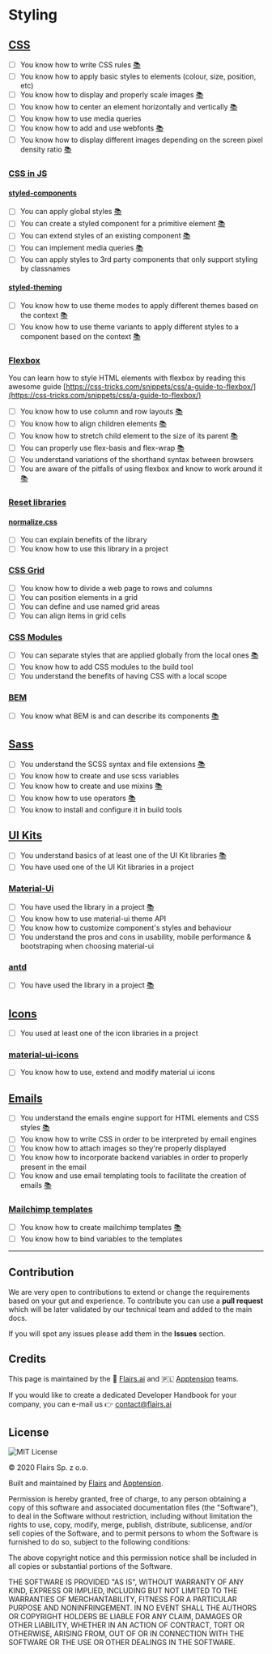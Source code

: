Styling
=======

[CSS](/Technical%20Stack/Frontend%20Developer/Styling.md#css)
-------------------------------------------------------------

*   [ ] You know how to write CSS rules [:books:](https://css-tricks.com/snippets/css/)
*   [ ] You know how to apply basic styles to elements (colour, size, position, etc)
*   [ ] You know how to display and properly scale images [:books:](https://css-tricks.com/aspect-ratio-boxes/)
*   [ ] You know how to center an element horizontally and vertically [:books:](https://css-tricks.com/centering-css-complete-guide/)
*   [ ] You know how to use media queries
*   [ ] You know how to add and use webfonts [:books:](https://css-tricks.com/snippets/css/using-font-face/)
*   [ ] You know how to display different images depending on the screen pixel density ratio [:books:](https://css-tricks.com/snippets/css/retina-display-media-query/)

### [CSS in JS](/Technical%20Stack/Frontend%20Developer/Styling.md#css-in-js)

#### [styled-components](/Technical%20Stack/Frontend%20Developer/Styling.md#styled-components)

*   [ ] You can apply global styles [:books:](https://www.robinwieruch.de/react-styled-components)
*   [ ] You can create a styled component for a primitive element [:books:](https://styled-components.com/docs/basics#getting-started)
*   [ ] You can extend styles of an existing component [:books:](https://styled-components.com/docs/basics#extending-styles)
*   [ ] You can implement media queries [:books:](https://medium.com/@samuelresua/easy-media-queries-in-styled-components-690b78f50053)
*   [ ] You can apply styles to 3rd party components that only support styling by classnames

#### [styled-theming](/Technical%20Stack/Frontend%20Developer/Styling.md#styled-theming)

*   [ ] You know how to use theme modes to apply different themes based on the context [:books:](https://medium.com/@rossbulat/react-dark-mode-with-styled-theming-and-context-57557de6400)
*   [ ] You know how to use theme variants to apply different styles to a component based on the context [:books:](https://styled-components.com/docs/advanced)

### [Flexbox](/Technical%20Stack/Frontend%20Developer/Styling.md#flexbox)

You can learn how to style HTML elements with flexbox by reading this awesome guide [https://css-tricks.com/snippets/css/a-guide-to-flexbox/](https://css-tricks.com/snippets/css/a-guide-to-flexbox/)

*   [ ] You know how to use column and row layouts [:books:](https://developer.mozilla.org/en-US/docs/Web/CSS/CSS_Flexible_Box_Layout/Mastering_Wrapping_of_Flex_Items#:~:text=Flexbox%20was%20designed%20as%20a,if%20flex%2Ddirection%20is%20column%20.)
*   [ ] You know how to align children elements [:books:](https://flexboxfroggy.com/)
*   [ ] You know how to stretch child element to the size of its parent [:books:](https://medium.com/@gaurav5430/css-flex-positioning-gotchas-child-expands-to-more-than-the-width-allowed-by-the-parent-799c37428dd6)
*   [ ] You can properly use flex-basis and flex-wrap [:books:](https://css-tricks.com/almanac/properties/f/flex-wrap/)
*   [ ] You understand variations of the shorthand syntax between browsers
*   [ ] You are aware of the pitfalls of using flexbox and know to work around it [:books:](https://github.com/philipwalton/flexbugs)

### [Reset libraries](/Technical%20Stack/Frontend%20Developer/Styling.md#reset-libraries)

#### [normalize.css](/Technical%20Stack/Frontend%20Developer/Styling.md#normalize.css)

*   [ ] You can explain benefits of the library
*   [ ] You know how to use this library in a project

### [CSS Grid](/Technical%20Stack/Frontend%20Developer/Styling.md#css-grid)

*   [ ] You know how to divide a web page to rows and columns
*   [ ] You can position elements in a grid
*   [ ] You can define and use named grid areas
*   [ ] You can align items in grid cells

### [CSS Modules](/Technical%20Stack/Frontend%20Developer/Styling.md#css-modules)

*   [ ] You can separate styles that are applied globally from the local ones [:books:](https://css-tricks.com/css-modules-part-1-need/)
*   [ ] You know how to add CSS modules to the build tool
*   [ ] You understand the benefits of having CSS with a local scope

### [BEM](/Technical%20Stack/Frontend%20Developer/Styling.md#bem)

*   [ ] You know what BEM is and can describe its components [:books:](https://apptension.com/blog/2016/02/03/introduction-to-bem/)

[Sass](/Technical%20Stack/Frontend%20Developer/Styling.md#sass)
---------------------------------------------------------------

*   [ ] You understand the SCSS syntax and file extensions [:books:](https://www.youtube.com/watch?v=_a5j7KoflTs)
*   [ ] You know how to create and use scss variables
*   [ ] You know how to create and use mixins [:books:](https://sass-lang.com/documentation/at-rules/mixin)
*   [ ] You know how to use operators [:books:](https://sass-lang.com/documentation/operators)
*   [ ] You know to install and configure it in build tools

[UI Kits](/Technical%20Stack/Frontend%20Developer/Styling.md#ui-kits)
---------------------------------------------------------------------

*   [ ] You understand basics of at least one of the UI Kit libraries [:books:](https://material-ui.com/getting-started/installation/)
*   [ ] You have used one of the UI Kit libraries in a project

### [Material-Ui](/Technical%20Stack/Frontend%20Developer/Styling.md#material-ui)

*   [ ] You have used the library in a project [:books:](https://medium.com/codingthesmartway-com-blog/getting-started-with-material-ui-for-react-material-design-for-react-364b2688b555)
*   [ ] You know how to use material-ui theme API
*   [ ] You know how to customize component's styles and behaviour
*   [ ] You understand the pros and cons in usability, mobile performance & bootstraping when choosing material-ui

### [antd](/Technical%20Stack/Frontend%20Developer/Styling.md#antd)

*   [ ] You have used the library in a project [:books:](https://medium.com/@yoniweisbrod/styling-react-applications-with-ant-design-92b742aab0b0)

[Icons](/Technical%20Stack/Frontend%20Developer/Styling.md#icons)
-----------------------------------------------------------------

*   [ ] You used at least one of the icon libraries in a project

### [material-ui-icons](/Technical%20Stack/Frontend%20Developer/Styling.md#material-ui-icons)

*   [ ] You know how to use, extend and modify material ui icons

[Emails](/Technical%20Stack/Frontend%20Developer/Styling.md#emails)
-------------------------------------------------------------------

*   [ ] You understand the emails engine support for HTML elements and CSS styles [:books:](https://templates.mailchimp.com/resources/email-client-css-support/)
*   [ ] You know how to write CSS in order to be interpreted by email engines
*   [ ] You know how to attach images so they're properly displayed
*   [ ] You know how to incorporate backend variables in order to properly present in the email
*   [ ] You know and use email templating tools to facilitate the creation of emails [:books:](https://github.com/eleith/emailjs)

### [Mailchimp templates](/Technical%20Stack/Frontend%20Developer/Styling.md#mailchimp-templates)

*   [ ] You know how to create mailchimp templates [:books:](https://mailchimp.com/help/create-a-template-with-the-template-builder/)
*   [ ] You know how to bind variables to the templates

* * *

Contribution
------------

We are very open to contributions to extend or change the requirements based on your gut and experience. To contribute you can use a **pull request** which will be later validated by our technical team and added to the main docs.

If you will spot any issues please add them in the **Issues** section.

Credits
-------

This page is maintained by the 🔹 [Flairs.ai](http://Flairs.ai) and 🇵🇱 [Apptension](https://apptension.com) teams.

If you would like to create a dedicated Developer Handbook for your company, you can e-mail us 👉 [contact@flairs.ai](mailto:contact@flairs.ai)

License
-------

![MIT License](https://img.shields.io/badge/License-MIT-blue.svg)

© 2020 Flairs Sp. z o.o.

Built and maintained by [Flairs](https://www.flairs.ai) and [Apptension](https://apptension.com).

Permission is hereby granted, free of charge, to any person obtaining a copy of this software and associated documentation files (the "Software"), to deal in the Software without restriction, including without limitation the rights to use, copy, modify, merge, publish, distribute, sublicense, and/or sell copies of the Software, and to permit persons to whom the Software is furnished to do so, subject to the following conditions:

The above copyright notice and this permission notice shall be included in all copies or substantial portions of the Software.

THE SOFTWARE IS PROVIDED "AS IS", WITHOUT WARRANTY OF ANY KIND, EXPRESS OR IMPLIED, INCLUDING BUT NOT LIMITED TO THE WARRANTIES OF MERCHANTABILITY, FITNESS FOR A PARTICULAR PURPOSE AND NONINFRINGEMENT. IN NO EVENT SHALL THE AUTHORS OR COPYRIGHT HOLDERS BE LIABLE FOR ANY CLAIM, DAMAGES OR OTHER LIABILITY, WHETHER IN AN ACTION OF CONTRACT, TORT OR OTHERWISE, ARISING FROM, OUT OF OR IN CONNECTION WITH THE SOFTWARE OR THE USE OR OTHER DEALINGS IN THE SOFTWARE.